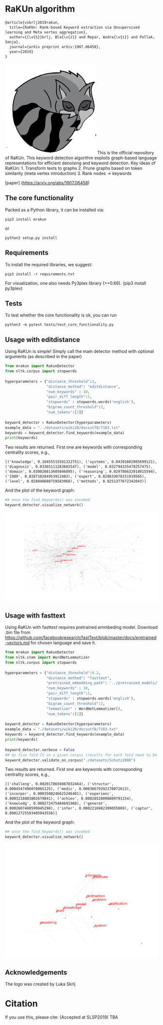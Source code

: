 # RaKUn algorithm

```
@article{vskrlj2019rakun,
  title={RaKUn: Rank-based Keyword extraction via Unsupervised learning and Meta vertex aggregation},
  author={{\v{S}}krlj, Bla{\v{z}} and Repar, Andra{\v{z}} and Pollak, Senja},
  journal={arXiv preprint arXiv:1907.06458},
  year={2019}
}
```

<img src="example_images/rakun.png" width="300" height="300">
This is the official repository of RaKUn. This keyword detection algorithm exploits graph-based language representations for efficient denoising and keyword detection.
Key ideas of RaKUn:
1. Transform texts to graphs
2. Prune graphs based on token similarity (meta vertex introduction)
3. Rank nodes -> keywords

[paper] (https://arxiv.org/abs/1907.06458)

## The core functionality
Packed as a Python library, it can be installed via:

```
pip3 install mrakun
```

or

```
python3 setup.py install
```

## Requirements
To install the required libraries, we suggest:
```
pip3 install -r requirements.txt
```
For visualization, one also needs Py3plex library (>=0.66). (pip3 install py3plex)

## Tests
To test whether the core functionality is ok, you can run
```
python3 -m pytest tests/test_core_functionality.py
```

## Usage with editdistance
Using RaKUn is simple! Simply call the main detector method with optional arguments (as described in the paper)

```python
from mrakun import RakunDetector
from nltk.corpus import stopwords

hyperparameters = {"distance_threshold":3,
                   "distance_method": "editdistance",
                   "num_keywords" : 10,
                   "pair_diff_length":2,
                   "stopwords" : stopwords.words('english'),
                   "bigram_count_threshold":2,
                   "num_tokens":[1]}

keyword_detector = RakunDetector(hyperparameters)
example_data = "../datasets/wiki20/docsutf8/7183.txt"
keywords = keyword_detector.find_keywords(example_data)
print(keywords)

```

Two results are returned. First one are keywords with corresponding centrality scores, e.g.,


```
[('knowledge', 0.10455515581322751), ('systems', 0.04391602905699121), ('diagnosis', 0.03365111283602547), ('model', 0.032794335479257475), ('domain', 0.030026613605046895), ('reasoning', 0.029786632918015594), ('1989', 0.028710284953912483), ('expert', 0.028633878151919565), ('level', 0.028048608759583968), ('methods', 0.0251377672342043)]
```

And the plot of the keyword graph:

```python
## once the find_keywords() was invoked
keyword_detector.visualize_network()
```

![Keyword graph](example_images/keywords.png)

## Usage with fasttext
Using RaKUn with fasttext requires pretrained emmbeding model. Download .bin file from https://github.com/facebookresearch/fastText/blob/master/docs/pretrained-vectors.md for chosen language and save it.

```python
from mrakun import RakunDetector
from nltk.stem import WordNetLemmatizer
from nltk.corpus import stopwords

hyperparameters = {"distance_threshold":0.2,
                   "distance_method": "fasttext",
                   "pretrained_embedding_path": '../pretrained_models/fasttext/wiki.en.bin', #change path accordingly
                   "num_keywords" : 10,
                   "pair_diff_length":2,
                   "stopwords" : stopwords.words('english'),
                   "bigram_count_threshold":2,
                   "lemmatizer" : WordNetLemmatizer(),
                   "num_tokens":[1]}

keyword_detector = RakunDetector(hyperparameters)
example_data = "./datasets/wiki20/docsutf8/7183.txt"
keywords = keyword_detector.find_keywords(example_data)
print(keywords)

keyword_detector.verbose = False
## do five fold CV on a given corpus (results for each fold need to be aggregated!)
keyword_detector.validate_on_corpus("./datasets/Schutz2008")
```
Two results are returned. First one are keywords with corresponding centrality scores, e.g.,

```
[('challeng', 0.0020178656087032464), ('structur', 0.0004547496070065125), ('medic', 0.00036679392170072613), ('incorpor', 0.0003508246625246401), ('experienc', 0.0003218803802679841), ('achiev', 0.00028520098809791154), ('knowledg', 0.000272475484691968), ('generat', 0.0002607480599845298), ('infer', 0.0002216982309055069), ('captur', 0.00012725503405943558)]
```

And the plot of the keyword graph:

```python
## once the find_keywords() was invoked
keyword_detector.visualize_network()
```

![Keyword graph](example_images/keywords2.png)


## Acknowledgements
The logo was created by Luka Skrlj

# Citation
If you use this, please cite:
(Accepted at SLSP2019)
TBA
